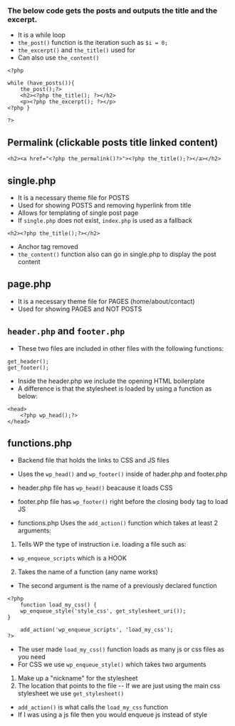 ### The below code gets the posts and outputs the title and the excerpt.
- It is a while loop
- `the_post()` function is the iteration such as `$i = 0;`
- `the_excerpt()` and `the_title()` used for 
- Can also use `the_content()`

```
<?php

while (have_posts()){
    the_post();?>
    <h2><?php the_title(); ?></h2>
    <p><?php the_excerpt(); ?></p>
<?php }

?>
```

## Permalink (clickable posts title linked content)
```
<h2><a href="<?php the_permalink()?>"><?php the_title();?></a></h2>
```
## single.php
- It is a necessary theme file for POSTS
- Used for showing POSTS and removing hyperlink from title
- Allows for templating of single post page
- If `single.php` does not exist, `index.php` is used as a fallback

```
<h2><?php the_title();?></h2>
```
- Anchor tag removed
- `the_content()` function also can go in single.php to display the post content

## page.php

- It is a necessary theme file for PAGES (home/about/contact)
- Used for showing PAGES and NOT POSTS

## `header.php` and `footer.php`

- These two files are included in other files with the following functions:

```
get_header();
get_footer();
```

- Inside the header.php we include the opening HTML boilerplate
- A difference is that the stylesheet is loaded by using a function as below:

```
<head>
    <?php wp_head();?>
</head>
```
## functions.php

- Backend file that holds the links to CSS and JS files
- Uses the `wp_head()` and `wp_footer()` inside of hader.php and footer.php
- header.php file has `wp_head()` beacause it loads CSS
- footer.php file has `wp_footer()` right before the closing body tag to load JS

- functions.php Uses the `add_action()` function which takes at least 2 arguments:
1. Tells WP the type of instruction i.e. loading a file such as:
- `wp_enqueue_scripts` which is a HOOK
2. Takes the name of a function (any name works)

- The second argument is the name of a previously declared function

```
<?php 
    function load_my_css() {
    wp_enqueue_style('style_css', get_stylesheet_uri());
}

    add_action('wp_enqueue_scripts', 'load_my_css');
?>
```

- The user made `load_my_css()` function loads as many js or css files as you need
- For CSS we use `wp_enqueue_style()` which takes two arguments
1. Make up a "nickname" for the stylesheet
2. The location that points to the file
-- If we are just using the main css stylesheet we use `get_stylesheet()`

- `add_action()` is what calls the `load_my_css` function
- If I was using a js file then you would enqueue js instead of style



